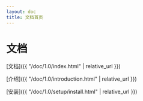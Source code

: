 ```yaml
---
layout: doc
title: 文档首页
---
```

# 文档

[文档]({{ "/doc/1.0/index.html" | relative_url }})

[介绍]({{ "/doc/1.0/introduction.html" | relative_url }})

[安装]({{ "/doc/1.0/setup/install.html" | relative_url }})